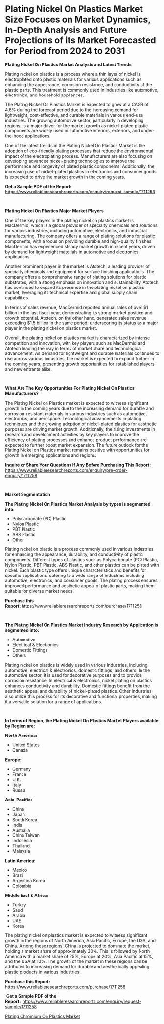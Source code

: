 <p><h1>Plating Nickel On Plastics Market Size Focuses on Market Dynamics, In-Depth Analysis and Future Projections of its Market Forecasted for Period from 2024 to 2031</h1></p><p><strong>Plating Nickel On Plastics Market Analysis and Latest Trends</strong></p>
<p><p>Plating nickel on plastics is a process where a thin layer of nickel is electroplated onto plastic materials for various applications such as enhancing the appearance, corrosion resistance, and conductivity of the plastic parts. This treatment is commonly used in industries like automotive, electronics, and household appliances.</p><p>The Plating Nickel On Plastics Market is expected to grow at a CAGR of 4.6% during the forecast period due to the increasing demand for lightweight, cost-effective, and durable materials in various end-use industries. The growing automotive sector, particularly in developing regions, is a major driver for the market growth as nickel-plated plastic components are widely used in automotive interiors, exteriors, and under-the-hood applications.</p><p>One of the latest trends in the Plating Nickel On Plastics Market is the adoption of eco-friendly plating processes that reduce the environmental impact of the electroplating process. Manufacturers are also focusing on developing advanced nickel-plating technologies to improve the performance and longevity of plated plastic components. Additionally, the increasing use of nickel-plated plastics in electronics and consumer goods is expected to drive the market growth in the coming years.</p></p>
<p><strong>Get a Sample PDF of the Report:&nbsp;</strong> <a href="https://www.reliableresearchreports.com/enquiry/request-sample/1711258">https://www.reliableresearchreports.com/enquiry/request-sample/1711258</a></p>
<p>&nbsp;</p>
<p><strong>Plating Nickel On Plastics Major Market Players</strong></p>
<p><p>One of the key players in the plating nickel on plastics market is MacDermid, which is a global provider of specialty chemicals and solutions for various industries, including automotive, electronics, and industrial manufacturing. The company offers a range of plating solutions for plastic components, with a focus on providing durable and high-quality finishes. MacDermid has experienced steady market growth in recent years, driven by demand for lightweight materials in automotive and electronics applications.</p><p>Another prominent player in the market is Atotech, a leading provider of specialty chemicals and equipment for surface finishing applications. The company offers a comprehensive range of plating solutions for plastic substrates, with a strong emphasis on innovation and sustainability. Atotech has continued to expand its presence in the plating nickel on plastics market, leveraging its technical expertise and global supply chain capabilities.</p><p>In terms of sales revenue, MacDermid reported annual sales of over $1 billion in the last fiscal year, demonstrating its strong market position and growth potential. Atotech, on the other hand, generated sales revenue exceeding $1.5 billion in the same period, underscoring its status as a major player in the plating nickel on plastics market.</p><p>Overall, the plating nickel on plastics market is characterized by intense competition and innovation, with key players such as MacDermid and Atotech leading the way in terms of market share and technological advancement. As demand for lightweight and durable materials continues to rise across various industries, the market is expected to expand further in the coming years, presenting growth opportunities for established players and new entrants alike.</p></p>
<p>&nbsp;</p>
<p><strong>What Are The Key Opportunities For Plating Nickel On Plastics Manufacturers?</strong></p>
<p><p>The Plating Nickel on Plastics market is expected to witness significant growth in the coming years due to the increasing demand for durable and corrosion-resistant materials in various industries such as automotive, electronics, and aerospace. Technological advancements in plating techniques and the growing adoption of nickel-plated plastics for aesthetic purposes are driving market growth. Additionally, the rising investments in research and development activities by key players to improve the efficiency of plating processes and enhance product performance are expected to further boost market expansion. The future outlook for the Plating Nickel on Plastics market remains positive with opportunities for growth in emerging applications and regions.</p></p>
<p><strong>Inquire or Share Your Questions If Any Before Purchasing This Report:</strong> <a href="https://www.reliableresearchreports.com/enquiry/pre-order-enquiry/1711258">https://www.reliableresearchreports.com/enquiry/pre-order-enquiry/1711258</a></p>
<p>&nbsp;</p>
<p><strong>Market Segmentation</strong></p>
<p><strong>The Plating Nickel On Plastics Market Analysis by types is segmented into:</strong></p>
<p><ul><li>Polycarbonate (PC) Plastic</li><li>Nylon Plastic</li><li>PBT Plastic</li><li>ABS Plastic</li><li>Other</li></ul></p>
<p><p>Plating nickel on plastic is a process commonly used in various industries for enhancing the appearance, durability, and conductivity of plastic components. Different types of plastics such as Polycarbonate (PC) Plastic, Nylon Plastic, PBT Plastic, ABS Plastic, and other plastics can be plated with nickel. Each plastic type offers unique characteristics and benefits for specific applications, catering to a wide range of industries including automotive, electronics, and consumer goods. The plating process ensures improved performance and aesthetic appeal of plastic parts, making them suitable for diverse market needs.</p></p>
<p><strong>Purchase this Report:&nbsp;</strong><a href="https://www.reliableresearchreports.com/purchase/1711258">https://www.reliableresearchreports.com/purchase/1711258</a></p>
<p>&nbsp;</p>
<p><strong>The Plating Nickel On Plastics Market Industry Research by Application is segmented into:</strong></p>
<p><ul><li>Automotive</li><li>Electrical & Electronics</li><li>Domestic Fittings</li><li>Others</li></ul></p>
<p><p>Plating nickel on plastics is widely used in various industries, including automotive, electrical & electronics, domestic fittings, and others. In the automotive sector, it is used for decorative purposes and to provide corrosion resistance. In electrical & electronics, nickel plating on plastics enhances conductivity and durability. Domestic fittings benefit from the aesthetic appeal and durability of nickel-plated plastics. Other industries also utilize this process for its decorative and functional properties, making it a versatile solution for a range of applications.</p></p>
<p>&nbsp;</p>
<p><strong>In terms of Region, the Plating Nickel On Plastics Market Players available by Region are:</strong></p>
<p>
    <p> <strong> North America: </strong>
        <ul>
            <li>United States</li>
            <li>Canada</li>
        </ul>
        </p> 
    <p> <strong> Europe: </strong>
        <ul>
            <li>Germany</li>
            <li>France</li>
            <li>U.K.</li>
            <li>Italy</li>
            <li>Russia</li>
        </ul>
        </p> 
    <p> <strong> Asia-Pacific: </strong>
        <ul>
            <li>China</li>
            <li>Japan</li>
            <li>South Korea</li>
            <li>India</li>
            <li>Australia</li>
            <li>China Taiwan</li>
            <li>Indonesia</li>
            <li>Thailand</li>
            <li>Malaysia</li>
        </ul>
        </p> 
    <p> <strong> Latin America: </strong>
        <ul>
            <li>Mexico</li>
            <li>Brazil</li>
            <li>Argentina Korea</li>
            <li>Colombia</li>
        </ul>
        </p> 
    <p> <strong> Middle East & Africa: </strong>
        <ul>
            <li>Turkey</li>
            <li>Saudi</li>
            <li>Arabia</li>
            <li>UAE</li>
            <li>Korea</li>
        </ul>
    </p>
    </p>
<p><p>The plating nickel on plastics market is expected to witness significant growth in the regions of North America, Asia Pacific, Europe, the USA, and China. Among these regions, China is projected to dominate the market, holding a market share of approximately 30%. This is followed by North America with a market share of 25%, Europe at 20%, Asia Pacific at 15%, and the USA at 10%. The growth of the market in these regions can be attributed to increasing demand for durable and aesthetically appealing plastic products in various industries.</p></p>
<p><strong>Purchase this Report: </strong><a href="https://www.reliableresearchreports.com/purchase/1711258">https://www.reliableresearchreports.com/purchase/1711258</a></p>
<p>&nbsp;<strong>Get a Sample PDF of the Report:&nbsp;&nbsp;</strong><a href="https://www.reliableresearchreports.com/enquiry/request-sample/1711258">https://www.reliableresearchreports.com/enquiry/request-sample/1711258</a></p>
<p><strong></strong></p>
<p><p><a href="https://github.com/nicholepatriciadoylenwnrjr0/Market-Research-Report-List-1/blob/main/plating-chromium-on-plastics-market.md">Plating Chromium On Plastics Market</a></p></p>